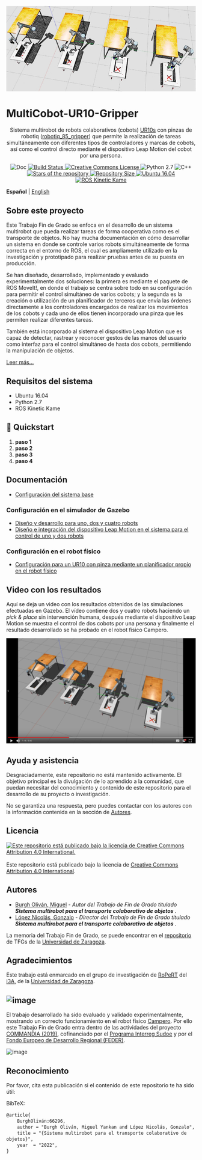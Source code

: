 <p align="center">
<img alt="MultiCobot-UR10-Gripper imagen" style="border-width:0" src="https://raw.githubusercontent.com/Serru/MultiCobot-UR10-Gripper/main/doc/imgs_md/proyect-logo.png" />
  </a>

# MultiCobot-UR10-Gripper
<p align="center">
Sistema multirobot de robots colaborativos (cobots) <a rel="UR10s" href="https://www.universal-robots.com/products/ur10-robot/">UR10s</a> con pinzas de robotiq (<a rel="robotiq_85_gripper" href="https://robotiq.com/products/2f85-140-adaptive-robot-gripper">robotiq_85_gripper</a>) que permite la realización de tareas simultáneamente con diferentes tipos de controladores y marcas de cobots, así como el control directo mediante el dispositivo Leap Motion del cobot por una persona.</p>

<p align="center">
  <img alt="Doc" style="border-width:0" src="https://img.shields.io/badge/doc-incomplete-red?logo=markdown&style=plastic" />
  <a rel="Build Status" href="https://app.travis-ci.com/github/Serru/MultiCobot-UR10-Gripper"><img alt="Build Status" style="border-width:0" src="https://img.shields.io/travis/Serru/MultiCobot-UR10-Gripper?style=plastic&logo=travisci" />
    </a>
  <a rel="license" href="http://creativecommons.org/licenses/by/4.0/"><img alt="Creative Commons License" style="border-width:0" src="https://img.shields.io/github/license/Serru/MultiCobot-UR10-Gripper?style=plastic" />
  </a>
  <img alt="Python 2.7" style="border-width:0" src="https://img.shields.io/badge/Python-14354C?logo=python&logoColor=white&style=plastic" />
  <img alt="C++" style="border-width:0" src="https://img.shields.io/badge/C%2B%2B-00599C?logo=c%2B%2B&logoColor=white&style=plastic" />
  <a rel="stars" href="https://github.com/Serru/MultiCobot-UR10-Gripper/stargazers"><img alt="Stars of the repository" style="border-width:0" src="https://img.shields.io/github/stars/Serru/MultiCobot-UR10-Gripper?style=plastic" />
  </a> 
    <a rel="Repository Size" href="https://github.com/Serru/MultiCobot-UR10-Gripper"><img alt="Repository Size" style="border-width:0" src="https://img.shields.io/github/repo-size/Serru/MultiCobot-UR10-Gripper?style=plastic" />
  </a>
  <a rel="ubuntu16.04" href="https://releases.ubuntu.com/16.04/"><img alt="Ubuntu 16.04" style="border-width:0" src="https://img.shields.io/badge/OS-ubuntu%2016.04-important?style=plastic&logo=ubuntu" />
  </a>
  <a rel="ros" href="http://wiki.ros.org/kinetic"><img alt="ROS Kinetic Kame" style="border-width:0" src="https://img.shields.io/badge/ROS-Kinetic%20Kame-important?style=plastic&logo=ros" />
  </a>
</p>

**Español** | [English](https://github.com/Serru/MultiCobot-UR10-Gripper/blob/main/README_ENG.md)



## Sobre este proyecto
Este Trabajo Fin de Grado se enfoca en el desarrollo de un sistema multirobot que pueda realizar tareas de forma cooperativa como es el transporte de objetos. No hay mucha documentación en cómo desarrollar un sistema en donde se controle varios robots simultáneamente de forma correcta en el entorno de ROS, el cual es ampliamente utilizado en la investigación y prototipado para realizar pruebas antes de su puesta en producción.

Se han diseñado, desarrollado, implementado y evaluado experimentalmente dos soluciones: la primera es mediante el paquete de ROS MoveIt!, en donde el trabajo se centra sobre todo en su configuración para permitir el control simultáneo de varios
cobots; y la segunda es la creación o utilización de un planificador de terceros que envía las órdenes directamente a los controladores encargados de realizar los movimientos de los cobots y cada uno de ellos tienen incorporado una pinza que les permiten realizar
diferentes tareas. 

También está incorporado al sistema el dispositivo Leap Motion que es capaz de detectar, rastrear y reconocer gestos de las manos del usuario como interfaz para el control simultáneo de hasta dos cobots, permitiendo la manipulación de objetos.

[Leer más...](https://deposita.unizar.es/record/66296?ln=es)



## Requisitos del sistema
- Ubuntu 16.04
- Python 2.7
- ROS Kinetic Kame

## 🚀 Quickstart

1. **paso 1**
2. **paso 2**
3. **paso 3**
4. **paso 4**


## Documentación
- [Configuración del sistema base](https://github.com/Serru/MultiCobot-UR10-Gripper/blob/main/doc/setup-doc/proyect_setup.md)

### Configuración en el simulador de Gazebo
- [Diseño y desarrollo para uno, dos y cuatro robots](https://github.com/Serru/MultiCobot-UR10-Gripper/blob/main/doc/design.md)
- [Diseño e integración del dispositivo Leap Motion en el sistema para el control de uno y dos robots](https://github.com/Serru/MultiCobot-UR10-Gripper/blob/main/doc/design-lm.md)

### Configuración en el robot físico
- [Configuración para un UR10 con pinza mediante un planificador propio en el robot físico](https://github.com/Serru/MultiCobot-UR10-Gripper-Campero)

## Video con los resultados 
Aquí se deja un video con los resultados obtenidos de las simulaciones efectuadas en Gazebo. El vídeo contiene dos y cuatro robots haciendo un *pick & place* sin intervención humana, después mediante el dispositivo Leap Motion se muestra el control de dos cobots por una persona y finalmente el resultado desarrollado se ha probado en el robot físico Campero.

<p>
<a href="https://drive.google.com/file/d/1oqVyre4vlfHqH9SrQuyXH00GcmwIuP97/view?usp=sharing" title="Link Title">
	<img src="https://raw.githubusercontent.com/Serru/MultiCobot-UR10-Gripper/main/doc/imgs_md/img-fondo-video.png" alt="Resultados del proyecto." />
</a>
</p>


## Ayuda y asistencia
Desgraciadamente, este repositorio no está mantenido activamente. El objetivo principal es la divulgación de lo aprendido a la comunidad, que puedan necesitar del conocimiento y contenido de este repositorio para el desarrollo de su proyecto o investigación.

No se garantiza una respuesta, pero puedes contactar con los autores con la información contenida en la sección de [Autores](#autores).

## Licencia

<p align="left">
  <a href="https://github.com/Serru/MultiCobot-UR10-Gripper/blob/main/LICENSE">
    <img src="https://licensebuttons.net/l/by/4.0/88x31.png" alt="Este repositorio está publicado bajo la licencia de Creative Commons Attribution 4.0 International." />
  </a>
  </br>
  </br>
Este repositorio está publicado bajo la licencia de <a href="https://github.com/Serru/MultiCobot-UR10-Gripper/blob/main/LICENSE">Creative Commons Attribution 4.0 International</a>.
</p>

## Autores
* [Burgh Oliván, Miguel](https://github.com/Serru) - *Autor del Trabajo de Fin de Grado titulado **Sistema multirobot para el transporte colaborativo de objetos** .*
* [López Nicolás, Gonzalo](https://i3a.unizar.es/es/investigadores/gonzalo-lopez-nicolas) - *Director del Trabajo de Fin de Grado titulado **Sistema multirobot para el transporte colaborativo de objetos** .*

La memoria del Trabajo Fin de Grado, se puede encontrar en el [repositorio](https://deposita.unizar.es/record/66296?ln=es) de TFGs de la [Universidad de Zaragoza](http://www.unizar.es/).

## Agradecimientos

Este trabajo está enmarcado en el grupo de investigación de [RoPeRT](https://i3a.unizar.es/es/grupos-de-investigacion/ropert) del [i3A](https://i3a.unizar.es), de la [Universidad de Zaragoza](http://www.unizar.es/).

![image](https://www.unizar.es/sites/default/files/i3a.png)
---
El trabajo desarrollado ha sido evaluado y validado experimentalmente, mostrando un correcto funcionamiento en el robot físico [Campero](http://commandia.unizar.es/wp-content/uploads/camperoRobot.jpg). Por ello este Trabajo Fin de Grado entra dentro de las actividades del proyecto [COMMANDIA (2019)](http://commandia.unizar.es/), cofinanciado por el [Programa Interreg Sudoe](https://www.interreg-sudoe.eu/inicio) y por el [Fondo Europeo de Desarrollo Regional (FEDER)](https://ec.europa.eu/regional_policy/es/funding/erdf/).

![image](http://commandia.unizar.es/wp-content/uploads/cropped-logoCommandia-1.png)

## Reconocimiento

Por favor, cita esta publicación si el contenido de este repositorio te ha sido útil:

BibTeX: 
```
@article{
    BurghOliván:66296,
    author = "Burgh Oliván, Miguel Yankan and López Nicolás, Gonzalo",
    title = "{Sistema multirobot para el transporte colaborativo de objetos}",
    year  = "2022",
}
```
